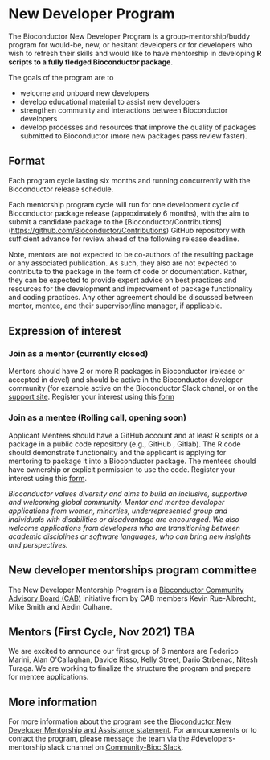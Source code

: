 # New Developer Program

The Bioconductor New Developer Program is a group-mentorship/buddy program for would-be, new, or hesitant developers or for developers who wish to refresh their skills and would like to have mentorship in developing **R scripts to a fully fledged Bioconductor package**.   

The goals of the program are to 
* welcome and onboard new developers
* develop educational material to assist new developers 
* strengthen community and interactions between Bioconductor developers
* develop processes and resources that improve the quality of packages submitted to Bioconductor (more new packages pass review faster). 

## Format
Each program cycle lasting six months and running concurrently with the Bioconductor release schedule. 

Each mentorship program cycle will run for one development cycle of Bioconductor package release (approximately 6 months), with the aim to submit a candidate package to the [Bioconductor/Contributions]
(https://github.com/Bioconductor/Contributions) GitHub repository with sufficient advance for review ahead of the following release deadline. 

Note, mentors are not expected to be co-authors of the resulting package or any associated publication. As such, they also are not expected to contribute to the package in the form of code or documentation. Rather, they can be expected to provide expert advice on best practices and resources for the development and improvement of package functionality and coding practices. Any other agreement should be discussed between mentor, mentee, and their supervisor/line manager, if applicable.


## Expression of interest

### Join as a mentor (currently closed) 
Mentors should have 2 or more R packages in Bioconductor (release or accepted in devel) and should be active in the Bioconductor developer community  (for example active on the Bioconductor Slack chanel, or on the [support site](https://support.bioconductor.org).  Register your interest using this [form](https://docs.google.com/forms/d/1If3Va1QJsAcDIgBEWYz8E1jaC7R2eBxp0MSSah3FsRw)

### Join as a mentee (Rolling call, opening soon)
Applicant Mentees should have a GitHub account and at least R scripts or a package in a public code repository (e.g., GitHub , Gitlab).  The R code should demonstrate functionality and the applicant is applying for mentoring to package it into a Bioconductor package. The mentees should have ownership or explicit permission to use the code.  Register your interest using this [form]().   

*Bioconductor values diversity and aims to build an inclusive, supportive and welcoming global community. Mentor and mentee developer applications from women, minorties, underrepresented group and individuals with disabilities or disadvantage are encouraged.  We also welcome applications from developers who are transitioning between academic disciplines or software languages, who can bring new insights and perspectives.*  

##  New developer mentorships program committee
The New Developer Mentorship Program is a [Bioconductor Community Advisory Board (CAB)](https://www.bioconductor.org/about/community-advisory-board/) initiative from by CAB members Kevin Rue-Albrecht, Mike Smith and Aedin Culhane. 

## Mentors (First Cycle, Nov 2021)  TBA
We are excited to announce our first group of 6 mentors are Federico Marini, Alan O'Callaghan, Davide Risso, Kelly Street, Dario Strbenac, Nitesh Turaga.  We are working to finalize the structure the program and prepare for mentee applications.


## More information
For more information about the program see the [Bioconductor New Developer Mentorship and Assistance statement](https://docs.google.com/document/d/1Q-Hxmy0ZcKzKSbB-dtg02gJRlZ0Vi6WNOTF-W3bwjmY/edit?usp=sharing). For announcements or to contact the program, please message the team via the #developers-mentorship slack channel on [Community-Bioc Slack](https://bioc-community.herokuapp.com/). 

